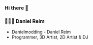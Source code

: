 ### Hi there 👋

### 👨🏼‍🚒 Daniel Reim 

- Danielmodding - Daniel Reim
- Programmer, 3D Artist, 2D Artist & DJ
